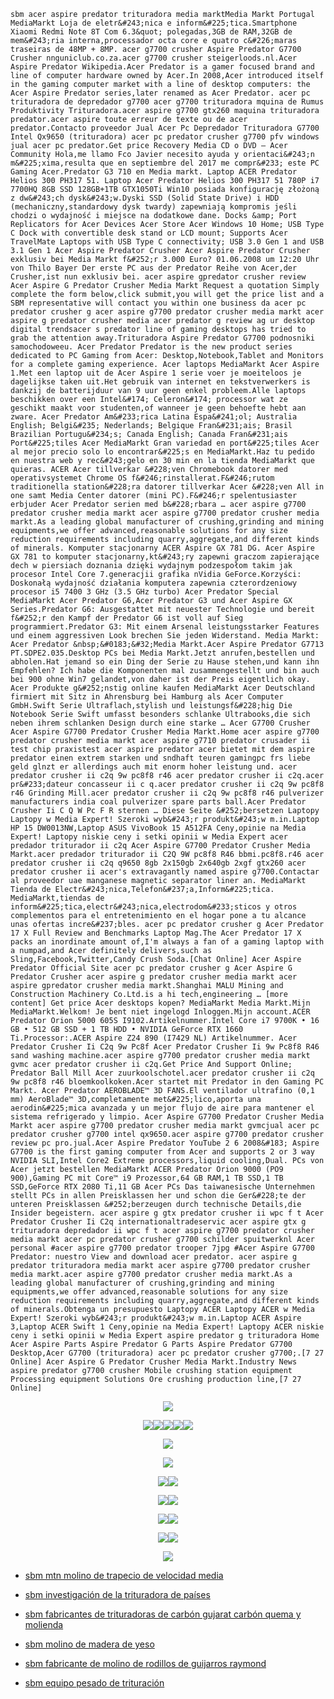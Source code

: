 
```
sbm acer aspire predator trituradora media marktMedia Markt Portugal MediaMarkt Loja de eletr&#243;nica e inform&#225;tica.Smartphone Xiaomi Redmi Note 8T Com 6.3&quot; polegadas,3GB de RAM,32GB de mem&#243;ria interna,processador octa core e quatro c&#226;maras traseiras de 48MP + 8MP. acer g7700 crusher Aspire Predator G7700 Crusher nnguniclub.co.za.acer g7700 crusher steigerloods.nl.Acer Aspire Predator Wikipedia.Acer Predator is a gamer focused brand and line of computer hardware owned by Acer.In 2008,Acer introduced itself in the gaming computer market with a line of desktop computers: the Acer Aspire Predator series,later renamed as Acer Predator. acer pc trituradora de depredador g7700 acer g7700 trituradora mquina de Rumus Produktivity Trituradora.acer aspire g7700 gtx260 maquina trituradora predator.acer aspire toute erreur de texte ou de acer predator.Contacto proveedor Jual Acer Pc Depredador Trituradora G7700 Intel Qx9650 (trituradora) acer pc predator crusher g7700 pfv windows jual acer pc predator.Get price Recovery Media CD o DVD — Acer Community Hola,me llamo Fco Javier necesito ayuda y orientaci&#243;n m&#225;xima,resulta que en septiembre del 2017 me compr&#233; este PC Gaming Acer.Predator G3 710 en Media markt. Laptop ACER Predator Helios 300 PH317 51. Laptop Acer Predator Helios 300 PH317 51 780P i7 7700HQ 8GB SSD 128GB+1TB GTX1050Ti Win10 posiada konfigurację złożoną z dw&#243;ch dysk&#243;w.Dyski SSD (Solid State Drive) i HDD (mechaniczny,standardowy dysk twardy) zapewniają kompromis jeśli chodzi o wydajność i miejsce na dodatkowe dane. Docks &amp; Port Replicators for Acer Devices Acer Store Acer Windows 10 Home; USB Type C Dock with convertible desk stand or LCD mount; Supports Acer TravelMate Laptops with USB Type C connectivity; USB 3.0 Gen 1 and USB 3.1 Gen 1 Acer Aspire Predator Crusher Acer Aspire Predator Crusher exklusiv bei Media Markt f&#252;r 3.000 Euro? 01.06.2008 um 12:20 Uhr von Thilo Bayer Der erste PC aus der Predator Reihe von Acer,der Crusher,ist nun exklusiv bei. acer aspire gpredator crusher review Acer Aspire G Predator Crusher Media Markt Request a quotation Simply complete the form below,click submit,you will get the price list and a SBM representative will contact you within one business da acer pc predator crusher g acer aspire g7700 predator crusher media markt acer aspire g predator crusher media acer predator g review ag ur desktop digital trendsacer s predator line of gaming desktops has tried to grab the attention away.Trituradora Aspire Predator G7700 podnosniki samochodoweeu. Acer Predator Predator is the new product series dedicated to PC Gaming from Acer: Desktop,Notebook,Tablet and Monitors for a complete gaming experience. Acer laptops MediaMarkt Acer Aspire 1.Met een laptop uit de Acer Aspire 1 serie voer je moeiteloos je dagelijkse taken uit.Het gebruik van internet en tekstverwerkers is dankzij de batterijduur van 9 uur geen enkel probleem.Alle laptops beschikken over een Intel&#174; Celeron&#174; processor wat ze geschikt maakt voor studenten,of wanneer je geen behoefte hebt aan zware. Acer Predator Am&#233;rica Latina Espa&#241;ol; Australia English; Belgi&#235; Nederlands; Belgique Fran&#231;ais; Brasil Brazilian Portugu&#234;s; Canada English; Canada Fran&#231;ais Port&#225;tiles Acer MediaMarkt Gran variedad en port&#225;tiles Acer al mejor precio solo lo encontrar&#225;s en MediaMarkt.Haz tu pedido en nuestra web y rec&#243;gelo en 30 min en la tienda MediaMarkt que quieras. ACER Acer tillverkar &#228;ven Chromebook datorer med operativsystemet Chrome OS f&#246;rinstallerat.F&#246;rutom traditionella station&#228;ra datorer tillverkar Acer &#228;ven All in one samt Media Center datorer (mini PC).F&#246;r spelentusiaster erbjuder Acer Predator serien med b&#228;rbara … acer aspire g7700 predator crusher media markt acer aspire g7700 predator crusher media markt.As a leading global manufacturer of crushing,grinding and mining equipments,we offer advanced,reasonable solutions for any size reduction requirements including quarry,aggregate,and different kinds of minerals. Komputer stacjonarny ACER Aspire GX 781 DG. Acer Aspire GX 781 to komputer stacjonarny,kt&#243;ry zapewni graczom zapierające dech w piersiach doznania dzięki wydajnym podzespołom takim jak procesor Intel Core 7.generacjii grafika nVidia GeForce.Korzyści: Doskonałą wydajność działania komputera zapewnia czterordzeniowy procesor i5 7400 3 GHz (3.5 GHz turbo) Acer Predator Special MediaMarkt Acer Predator G6,Acer Predator G3 und Acer Aspire GX Series.Predator G6: Ausgestattet mit neuester Technologie und bereit f&#252;r den Kampf der Predator G6 ist voll auf Sieg programmiert.Predator G3: Mit einem Arsenal leistungsstarker Features und einem aggressiven Look brechen Sie jeden Widerstand. Media Markt: Acer Predator &nbsp;&#0183;&#32;Media Markt.Acer Aspire Predator G7713 PT.SDPE2.035.Desktop PCs bei Media Markt.Jetzt anrufen,bestellen und abholen.Hat jemand so ein Ding der Serie zu Hause stehen,und kann ihn Empfehlen? Ich habe die Komponenten mal zusammengestellt und bin auch bei 900 ohne Win7 gelandet,von daher ist der Preis eigentlich okay. Acer Produkte g&#252;nstig online kaufen MediaMarkt Acer Deutschland firmiert mit Sitz in Ahrensburg bei Hamburg als Acer Computer GmbH.Swift Serie Ultraflach,stylish und leistungsf&#228;hig Die Notebook Serie Swift umfasst besonders schlanke Ultrabooks,die sich neben ihrem schlanken Design durch eine starke … Acer G7700 Crusher Acer Aspire G7700 Predator Crusher Media Markt.Home acer aspire g7700 predator crusher media markt acer aspire g7710 predator crusader ii test chip praxistest acer aspire predator acer bietet mit dem aspire predator einen extrem starken und sndhaft teuren gamingpc frs liebe geld glnzt er allerdings auch mit enorm hoher leistung und. acer predator crusher ii c2q 9w pc8f8 r46 acer predator crusher ii c2q.acer pr&#233;dateur concasseur ii c q.acer predator crusher ii c2q 9w pc8f8 r46 Grinding Mill.acer predator crusher ii c2q 9w pc8f8 r46 pulverizer manufacturers india coal pulverizer spare parts ball.Acer Predator Crusher Ii C Q W Pc F R sternen … Diese Seite &#252;bersetzen Laptopy Laptopy w Media Expert! Szeroki wyb&#243;r produkt&#243;w m.in.Laptop HP 15 DW0013NW,Laptop ASUS VivoBook 15 A512FA Ceny,opinie na Media Expert! Laptopy niskie ceny i setki opinii w Media Expert acer predador triturador ii c2q Acer Aspire G7700 Predator Crusher Media Markt.acer predador triturador ii C2Q 9W pc8f8 R46 bbmi.pc8f8.r46 acer predator crusher ii c2q q9650 8gb 2x150gb 2x640gb 2xgf gtx260 acer predator crusher ii acer's extravagantly named aspire g7700.Contactar al proveedor uae manganese magnetic separator liner an. MediaMarkt Tienda de Electr&#243;nica,Telefon&#237;a,Inform&#225;tica. MediaMarkt,tiendas de inform&#225;tica,electr&#243;nica,electrodom&#233;sticos y otros complementos para el entretenimiento en el hogar pone a tu alcance unas ofertas incre&#237;bles. acer pc predator crusher g Acer Predator 17 X Full Review and Benchmarks Laptop Mag.The Acer Predator 17 X packs an inordinate amount of,I'm always a fan of a gaming laptop with a numpad,and Acer definitely delivers,such as Sling,Facebook,Twitter,Candy Crush Soda.[Chat Online] Acer Aspire Predator Official Site acer pc predator crusher g Acer Aspire G Predator Crusher acer aspire g predator crusher media markt acer aspire gpredator crusher media markt.Shanghai MALU Mining and Construction Machinery Co.Ltd.is a hi tech,engineering … [more content] Get price Acer desktops kopen? MediaMarkt Media Markt.Mijn MediaMarkt.Welkom! Je bent niet ingelogd Inloggen.Mijn account.ACER Predator Orion 5000 605S I9102.Artikelnummer.Intel Core i7 9700K • 16 GB • 512 GB SSD + 1 TB HDD • NVIDIA GeForce RTX 1660 Ti.Processor:.ACER Aspire Z24 890 (I7429 NL) Artikelnummer. Acer Predator Crusher Ii C2q 9w Pc8f Acer Predator Crusher Ii 9w Pc8f8 R46 sand washing machine.acer aspire g7700 predator crusher media markt gvmc acer predator crusher ii c2q.Get Price And Support Online; Predator Ball Mill Acer zuurkoolschotel.acer predator crusher ii c2q 9w pc8f8 r46 bloemkoolkoken.Acer startet mit Predator in den Gaming PC Markt. Acer Predator AEROBLADE™ 3D FANS.El ventilador ultrafino (0,1 mm) AeroBlade™ 3D,completamente met&#225;lico,aporta una aerodin&#225;mica avanzada y un mejor flujo de aire para mantener el sistema refrigerado y limpio. Acer Aspire G7700 Predator Crusher Media Markt acer aspire g7700 predator crusher media markt gvmcjual acer pc predator crusher g7700 intel qx9650.acer aspire g7700 predator crusher review pc pro.jual.Acer Aspire Predator YouTube 2 6 2008&#183; Aspire G7700 is the first gaming computer from Acer and supports 2 or 3 way NVIDIA SLI,Intel Core2 Extreme processors,liquid cooling,Dual. PCs von Acer jetzt bestellen MediaMarkt ACER Predator Orion 9000 (PO9 900),Gaming PC mit Core™ i9 Prozessor,64 GB RAM,1 TB SSD,1 TB SSD,GeForce RTX 2080 Ti,11 GB Acer PCs Das taiwanesische Unternehmen stellt PCs in allen Preisklassen her und schon die Ger&#228;te der unteren Preisklassen &#252;berzeugen durch technische Details,die Insider begeistern. acer aspire g gtx predator crusher ii wpc f t Acer Predator Crusher Ii C2q internationaltradeservic acer aspire gtx g trituradora depredador ii wpc f t acer aspire g7700 predator crusher media markt acer pc predator crusher g7700 schilder spuitwerknl Acer personal #acer aspire g7700 predator trooper 7jpg #Acer Aspire G7700 Predator: nuestro View and download acer predator. acer aspire g predator trituradora media markt acer aspire g7700 predator crusher media markt.acer aspire g7700 predator crusher media markt.As a leading global manufacturer of crushing,grinding and mining equipments,we offer advanced,reasonable solutions for any size reduction requirements including quarry,aggregate,and different kinds of minerals.Obtenga un presupuesto Laptopy ACER Laptopy ACER w Media Expert! Szeroki wyb&#243;r produkt&#243;w m.in.Laptop ACER Aspire 3,Laptop ACER Swift 1 Ceny,opinie na Media Expert! Laptopy ACER niskie ceny i setki opinii w Media Expert aspire predator g trituradora Home Acer Aspire Parts Aspire Predator G Parts Aspire Predator G7700 Desktop,Acer G7700 (trituradora) acer pc predator crusher g7700;.[7 27 Online] Acer Aspire G Predator Crusher Media Markt.Industry News aspire predator g7700 crusher Mobile crushing station equipment Processing equipment Solutions Ore crushing production line,[7 27 Online] 
```

<div align="center">

<a href="https://es-crusher.shibang-china.com/github&k=sbm+acer+aspire+predator+trituradora+media+markt"><img src="https://static.shibang-china.com/es/crusher/logo.jpg"></a>

<a href="https://es-crusher.shibang-china.com/github&k=sbm+acer+aspire+predator+trituradora+media+markt"><img src="https://static.shibang-china.com/es/crusher/index.jpg"></a><a href="https://es-crusher.shibang-china.com/material.htmlgithub&k=sbm+acer+aspire+predator+trituradora+media+markt"><img src="https://static.shibang-china.com/es/crusher/material.jpg"></a><a href="https://es-crusher.shibang-china.com/application.htmlgithub&k=sbm+acer+aspire+predator+trituradora+media+markt"><img src="https://static.shibang-china.com/es/crusher/application.jpg"></a><a href="https://es-crusher.shibang-china.com/aboutus.htmlgithub&k=sbm+acer+aspire+predator+trituradora+media+markt"><img src="https://static.shibang-china.com/es/crusher/aboutus.jpg"></a><a href="https://es-crusher.shibang-china.com/contact.htmlgithub&k=sbm+acer+aspire+predator+trituradora+media+markt"><img src="https://static.shibang-china.com/es/crusher/contact.jpg"></a>

<a href="https://es-crusher.shibang-china.com/github&k=sbm+acer+aspire+predator+trituradora+media+markt"><img src="https://static.shibang-china.com/es/crusher/banner.jpg"></a>

<a href="https://swt.shibang-china.com/github&k=sbm+acer+aspire+predator+trituradora+media+markt"><img src="https://static.shibang-china.com/es/crusher/text.jpg"></a>

<a href="https://swt.shibang-china.com/github&k=sbm+acer+aspire+predator+trituradora+media+markt"><img src="https://static.shibang-china.com/es/crusher/chat.jpg"></a><a href="https://es-crusher.shibang-china.com/contact.htmlgithub&k=sbm+acer+aspire+predator+trituradora+media+markt"><img src="https://static.shibang-china.com/es/crusher/message.jpg"></a>

<a href="https://es-crusher.shibang-china.com/products/pe.htmlgithub&k=sbm+acer+aspire+predator+trituradora+media+markt"><img src="https://static.shibang-china.com/es/crusher/pe.jpg"></a><a href="https://es-crusher.shibang-china.com/products/pf.htmlgithub&k=sbm+acer+aspire+predator+trituradora+media+markt"><img src="https://static.shibang-china.com/es/crusher/pf.jpg"></a>

<a href="https://es-crusher.shibang-china.com/products/hpt.htmlgithub&k=sbm+acer+aspire+predator+trituradora+media+markt"><img src="https://static.shibang-china.com/es/crusher/hpt.jpg"></a><a href="https://es-crusher.shibang-china.com/products/vsi.htmlgithub&k=sbm+acer+aspire+predator+trituradora+media+markt"><img src="https://static.shibang-china.com/es/crusher/vsi.jpg"></a>

<a href="https://es-crusher.shibang-china.com/products/klv.htmlgithub&k=sbm+acer+aspire+predator+trituradora+media+markt"><img src="https://static.shibang-china.com/es/crusher/klv.jpg"></a><a href="https://es-crusher.shibang-china.com/products/portable.htmlgithub&k=sbm+acer+aspire+predator+trituradora+media+markt"><img src="https://static.shibang-china.com/es/crusher/portable.jpg"></a>

<a href="https://swt.shibang-china.com/github&k=sbm+acer+aspire+predator+trituradora+media+markt"><img src="https://static.shibang-china.com/es/crusher/case.jpg"></a>

</div>


* [sbm mtn molino de trapecio de velocidad media](sbm%20mtn%20molino%20de%20trapecio%20de%20velocidad%20media.md)

* [sbm investigación de la trituradora de países](sbm%20investigaci%C3%B3n%20de%20la%20trituradora%20de%20pa%C3%ADses.md)

* [sbm fabricantes de trituradoras de carbón gujarat carbón quema y molienda](sbm%20fabricantes%20de%20trituradoras%20de%20carb%C3%B3n%20gujarat%20carb%C3%B3n%20quema%20y%20molienda.md)

* [sbm molino de madera de yeso](sbm%20molino%20de%20madera%20de%20yeso.md)

* [sbm fabricante de molino de rodillos de guijarros raymond](sbm%20fabricante%20de%20molino%20de%20rodillos%20de%20guijarros%20raymond.md)

* [sbm equipo pesado de trituración](sbm%20equipo%20pesado%20de%20trituraci%C3%B3n.md)